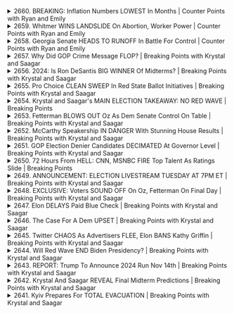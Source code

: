 <details>
<summary>2660. BREAKING: Inflation Numbers LOWEST In Months | Counter Points with Ryan and Emily</summary><br>

<a href="https://www.youtube.com/watch?v=vvf-VVJtVtg" target="_blank">
    <img src="https://img.youtube.com/vi/vvf-VVJtVtg/maxresdefault.jpg" 
        alt="[Youtube]" width="200">
</a>

# BREAKING: Inflation Numbers LOWEST In Months | Counter Points with Ryan and Emily


</details>

<details>
<summary>2659. Whitmer WINS LANDSLIDE On Abortion, Worker Power | Counter Points with Ryan and Emily</summary><br>

<a href="https://www.youtube.com/watch?v=DaSMFltSEFU" target="_blank">
    <img src="https://img.youtube.com/vi/DaSMFltSEFU/maxresdefault.jpg" 
        alt="[Youtube]" width="200">
</a>

# Whitmer WINS LANDSLIDE On Abortion, Worker Power | Counter Points with Ryan and Emily


</details>

<details>
<summary>2658. Georgia Senate HEADS TO RUNOFF In Battle For Control | Counter Points with Ryan and Emily</summary><br>

<a href="https://www.youtube.com/watch?v=-u4Qvog_TxQ" target="_blank">
    <img src="https://img.youtube.com/vi/-u4Qvog_TxQ/maxresdefault.jpg" 
        alt="[Youtube]" width="200">
</a>

# Georgia Senate HEADS TO RUNOFF In Battle For Control | Counter Points with Ryan and Emily


</details>

<details>
<summary>2657. Why Did GOP Crime Message FLOP? | Breaking Points with Krystal and Saagar</summary><br>

<a href="https://www.youtube.com/watch?v=u6_y9dK9USE" target="_blank">
    <img src="https://img.youtube.com/vi/u6_y9dK9USE/maxresdefault.jpg" 
        alt="[Youtube]" width="200">
</a>

# Why Did GOP Crime Message FLOP? | Breaking Points with Krystal and Saagar


</details>

<details>
<summary>2656. 2024: Is Ron DeSantis BIG WINNER Of Midterms? | Breaking Points with Krystal and Saagar</summary><br>

<a href="https://www.youtube.com/watch?v=TsQ14SQ7f2c" target="_blank">
    <img src="https://img.youtube.com/vi/TsQ14SQ7f2c/maxresdefault.jpg" 
        alt="[Youtube]" width="200">
</a>

# 2024: Is Ron DeSantis BIG WINNER Of Midterms? | Breaking Points with Krystal and Saagar


</details>

<details>
<summary>2655. Pro Choice CLEAN SWEEP In Red State Ballot Initiatives | Breaking Points with Krystal and Saagar</summary><br>

<a href="https://www.youtube.com/watch?v=YL1iV-pi9Dk" target="_blank">
    <img src="https://img.youtube.com/vi/YL1iV-pi9Dk/maxresdefault.jpg" 
        alt="[Youtube]" width="200">
</a>

# Pro Choice CLEAN SWEEP In Red State Ballot Initiatives | Breaking Points with Krystal and Saagar


</details>

<details>
<summary>2654. Krystal and Saagar's MAIN ELECTION TAKEAWAY: NO RED WAVE | Breaking Points</summary><br>

<a href="https://www.youtube.com/watch?v=DDpiRGn1QxA" target="_blank">
    <img src="https://img.youtube.com/vi/DDpiRGn1QxA/maxresdefault.jpg" 
        alt="[Youtube]" width="200">
</a>

# Krystal and Saagar's MAIN ELECTION TAKEAWAY: NO RED WAVE | Breaking Points


</details>

<details>
<summary>2653. Fetterman BLOWS OUT Oz As Dem Senate Control On Table | Breaking Points with Krystal and Saagar</summary><br>

<a href="https://www.youtube.com/watch?v=D3dr-ld09yw" target="_blank">
    <img src="https://img.youtube.com/vi/D3dr-ld09yw/maxresdefault.jpg" 
        alt="[Youtube]" width="200">
</a>

# Fetterman BLOWS OUT Oz As Dem Senate Control On Table | Breaking Points with Krystal and Saagar


</details>

<details>
<summary>2652. McCarthy Speakership IN DANGER With Stunning House Results | Breaking Points with Krystal and Saagar</summary><br>

<a href="https://www.youtube.com/watch?v=CNvjkFKmyg8" target="_blank">
    <img src="https://img.youtube.com/vi/CNvjkFKmyg8/maxresdefault.jpg" 
        alt="[Youtube]" width="200">
</a>

# McCarthy Speakership IN DANGER With Stunning House Results | Breaking Points with Krystal and Saagar


</details>

<details>
<summary>2651. GOP Election Denier Candidates DECIMATED At Governor Level | Breaking Points with Krystal and Saagar</summary><br>

<a href="https://www.youtube.com/watch?v=0vmOnJzm3Jg" target="_blank">
    <img src="https://img.youtube.com/vi/0vmOnJzm3Jg/maxresdefault.jpg" 
        alt="[Youtube]" width="200">
</a>

# GOP Election Denier Candidates DECIMATED At Governor Level | Breaking Points with Krystal and Saagar


</details>

<details>
<summary>2650. 72 Hours From HELL: CNN, MSNBC FIRE Top Talent As Ratings Slide | Breaking Points</summary><br>

<a href="https://www.youtube.com/watch?v=KlM2camniqY" target="_blank">
    <img src="https://img.youtube.com/vi/KlM2camniqY/maxresdefault.jpg" 
        alt="[Youtube]" width="200">
</a>

# 72 Hours From HELL: CNN, MSNBC FIRE Top Talent As Ratings Slide | Breaking Points


</details>

<details>
<summary>2649. ANNOUNCEMENT: ELECTION LIVESTREAM TUESDAY AT 7PM ET | Breaking Points with Krystal and Saagar</summary><br>

<a href="https://www.youtube.com/watch?v=oa633Whkq-k" target="_blank">
    <img src="https://img.youtube.com/vi/oa633Whkq-k/maxresdefault.jpg" 
        alt="[Youtube]" width="200">
</a>

# ANNOUNCEMENT: ELECTION LIVESTREAM TUESDAY AT 7PM ET | Breaking Points with Krystal and Saagar


</details>

<details>
<summary>2648. EXCLUSIVE: Voters SOUND OFF On Oz, Fetterman On Final Day | Breaking Points with Krystal and Saagar</summary><br>

<a href="https://www.youtube.com/watch?v=RnDhQFJQw0M" target="_blank">
    <img src="https://img.youtube.com/vi/RnDhQFJQw0M/maxresdefault.jpg" 
        alt="[Youtube]" width="200">
</a>

# EXCLUSIVE: Voters SOUND OFF On Oz, Fetterman On Final Day | Breaking Points with Krystal and Saagar


</details>

<details>
<summary>2647. Elon DELAYS Paid Blue Check | Breaking Points with Krystal and Saagar</summary><br>

<a href="https://www.youtube.com/watch?v=Nk9CYE01CXo" target="_blank">
    <img src="https://img.youtube.com/vi/Nk9CYE01CXo/maxresdefault.jpg" 
        alt="[Youtube]" width="200">
</a>

# Elon DELAYS Paid Blue Check | Breaking Points with Krystal and Saagar


</details>

<details>
<summary>2646. The Case For A Dem UPSET | Breaking Points with Krystal and Saagar</summary><br>

<a href="https://www.youtube.com/watch?v=gR9SN38Mu_A" target="_blank">
    <img src="https://img.youtube.com/vi/gR9SN38Mu_A/maxresdefault.jpg" 
        alt="[Youtube]" width="200">
</a>

# The Case For A Dem UPSET | Breaking Points with Krystal and Saagar


</details>

<details>
<summary>2645. Twitter CHAOS As Advertisers FLEE, Elon BANS Kathy Griffin | Breaking Points with Krystal and Saagar</summary><br>

<a href="https://www.youtube.com/watch?v=b4YYP6BZARI" target="_blank">
    <img src="https://img.youtube.com/vi/b4YYP6BZARI/maxresdefault.jpg" 
        alt="[Youtube]" width="200">
</a>

# Twitter CHAOS As Advertisers FLEE, Elon BANS Kathy Griffin | Breaking Points with Krystal and Saagar


</details>

<details>
<summary>2644. Will Red Wave END Biden Presidency? | Breaking Points with Krystal and Saagar</summary><br>

<a href="https://www.youtube.com/watch?v=xmN8wCSWFiY" target="_blank">
    <img src="https://img.youtube.com/vi/xmN8wCSWFiY/maxresdefault.jpg" 
        alt="[Youtube]" width="200">
</a>

# Will Red Wave END Biden Presidency? | Breaking Points with Krystal and Saagar


</details>

<details>
<summary>2643. REPORT: Trump To Announce 2024 Run Nov 14th | Breaking Points with Krystal and Saagar</summary><br>

<a href="https://www.youtube.com/watch?v=Ch3OedejHaI" target="_blank">
    <img src="https://img.youtube.com/vi/Ch3OedejHaI/maxresdefault.jpg" 
        alt="[Youtube]" width="200">
</a>

# REPORT: Trump To Announce 2024 Run Nov 14th | Breaking Points with Krystal and Saagar


</details>

<details>
<summary>2642. Krystal And Saagar REVEAL Final Midterm Predictions | Breaking Points with Krystal and Saagar</summary><br>

<a href="https://www.youtube.com/watch?v=Mq1uhgJBE7g" target="_blank">
    <img src="https://img.youtube.com/vi/Mq1uhgJBE7g/maxresdefault.jpg" 
        alt="[Youtube]" width="200">
</a>

# Krystal And Saagar REVEAL Final Midterm Predictions | Breaking Points with Krystal and Saagar


</details>

<details>
<summary>2641. Kyiv Prepares For TOTAL EVACUATION | Breaking Points with Krystal and Saagar</summary><br>

<a href="https://www.youtube.com/watch?v=o-yNpsSpQzM" target="_blank">
    <img src="https://img.youtube.com/vi/o-yNpsSpQzM/maxresdefault.jpg" 
        alt="[Youtube]" width="200">
</a>

# Kyiv Prepares For TOTAL EVACUATION | Breaking Points with Krystal and Saagar


</details>


